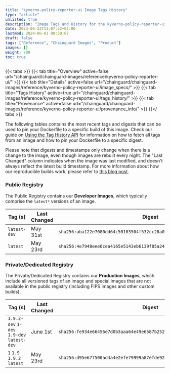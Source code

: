 ```yaml
---
title: "kyverno-policy-reporter-ui Image Tags History"
type: "article"
unlisted: true
description: "Image Tags and History for the kyverno-policy-reporter-ui Chainguard Image"
date: 2023-06-22T11:07:52+02:00
lastmod: 2024-06-01 00:50:07
draft: false
tags: ["Reference", "Chainguard Images", "Product"]
images: []
weight: 700
toc: true
---
```


{{< tabs >}}
{{< tab title="Overview" active=false url="/chainguard/chainguard-images/reference/kyverno-policy-reporter-ui/" >}}
{{< tab title="Details" active=false url="/chainguard/chainguard-images/reference/kyverno-policy-reporter-ui/image_specs/" >}}
{{< tab title="Tags History" active=true url="/chainguard/chainguard-images/reference/kyverno-policy-reporter-ui/tags_history/" >}}
{{< tab title="Provenance" active=false url="/chainguard/chainguard-images/reference/kyverno-policy-reporter-ui/provenance_info/" >}}
{{</ tabs >}}

The following tables contains the most recent tags and digests that can be used to pin your Dockerfile to a specific build of this image. Check our guide on [Using the Tag History API](/chainguard/chainguard-images/using-the-tag-history-api/) for information on how to fetch all tags from an image and how to pin your Dockerfile to a specific digest.

Please note that digests and timestamps only change when there is a change to the image, even though images are rebuilt every night. The "Last Changed" column indicates when the image was last modified, and doesn't always reflect the latest build timestamp. For more information about how our reproducible builds work, please refer to [this blog post](https://www.chainguard.dev/unchained/reproducing-chainguards-reproducible-image-builds).

### Public Registry
The Public Registry contains our **Developer Images**, which typically comprise the `latest*` versions of an image.

| Tag (s)       | Last Changed | Digest                                                                    |
|---------------|--------------|---------------------------------------------------------------------------|
|  `latest-dev` | May 31st     | `sha256:aba122e7080dd64c50103504f532cc28a0a799825915688a243102996ff7e647` |
|  `latest`     | May 23rd     | `sha256:4e7948eee6cea4165e5143eb6139f85a24c6fcf6df6b238c4a4d630efdee3883` |


### Private/Dedicated Registry
The Private/Dedicated Registry contains our **Production Images**, which include all versioned tags of an image and special images that are not available in the public registry (including FIPS images and other custom builds).

| Tag (s)                                     | Last Changed | Digest                                                                    |
|---------------------------------------------|--------------|---------------------------------------------------------------------------|
|  `1.9.2-dev` `1-dev` `1.9-dev` `latest-dev` | June 1st     | `sha256:fe934e66456e7d0b3aaa64e49e6587b2524283b13238706832054406f20955a5` |
|  `1` `1.9` `1.9.2` `latest`                 | May 23rd     | `sha256:d95e677500ad4a4e2efe79999a87efde9236852c3417d5e8fb0168f18d29c6d8` |

